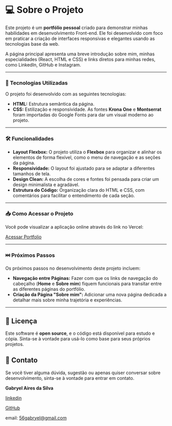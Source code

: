 # 💻 Sobre o Projeto

Este projeto é um **portfólio pessoal** criado para demonstrar minhas habilidades em desenvolvimento Front-end. Ele foi desenvolvido com foco em praticar a criação de interfaces responsivas e elegantes usando as tecnologias base da web.

A página principal apresenta uma breve introdução sobre mim, minhas especialidades (React, HTML e CSS) e links diretos para minhas redes, como LinkedIn, GitHub e Instagram.

---

### 🚀 Tecnologias Utilizadas

O projeto foi desenvolvido com as seguintes tecnologias:

* **HTML:** Estrutura semântica da página.
* **CSS:** Estilização e responsividade. As fontes **Krona One** e **Montserrat** foram importadas do Google Fonts para dar um visual moderno ao projeto.

---

### 🛠️ Funcionalidades

* **Layout Flexbox:** O projeto utiliza o **Flexbox** para organizar e alinhar os elementos de forma flexível, como o menu de navegação e as seções da página.
* **Responsividade:** O layout foi ajustado para se adaptar a diferentes tamanhos de tela.
* **Design Clean:** A escolha de cores e fontes foi pensada para criar um design minimalista e agradável.
* **Estrutura do Código:** Organização clara do HTML e CSS, com comentários para facilitar o entendimento de cada seção.

---

### 📥 Como Acessar o Projeto

Você pode visualizar a aplicação online através do link no Vercel:

<a href="https://portfolio-front-end-delta-lac.vercel.app/">Acessar Portfolio</a>

---

### ⏭️ Próximos Passos

Os próximos passos no desenvolvimento deste projeto incluem:

* **Navegação entre Páginas:** Fazer com que os links de navegação do cabeçalho (**Home** e **Sobre mim**) fiquem funcionais para transitar entre as diferentes páginas do portfólio.
* **Criação da Página "Sobre mim":** Adicionar uma nova página dedicada a detalhar mais sobre minha trajetória e experiências.

---

## 📝 Licença

Este software é **open source**, e o código está disponível para estudo e cópia. Sinta-se à vontade para usá-lo como base para seus próprios projetos.


## 📧 Contato

Se você tiver alguma dúvida, sugestão ou apenas quiser conversar sobre desenvolvimento, sinta-se à vontade para entrar em contato.

**Gabryel Aires da Silva**

[linkedin](https://www.linkedin.com/in/airesgabryel/)

[GitHub](https://github.com/AiresGabryel)

email: [56gabryel@gmail.com](mailto:56gabryel@gmail.com)




